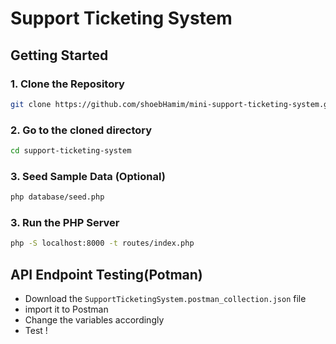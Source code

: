 # Support Ticketing System

## Getting Started

### 1. Clone the Repository
```bash
git clone https://github.com/shoebHamim/mini-support-ticketing-system.git
```

### 2. Go to the cloned directory
```bash
cd support-ticketing-system
```

### 3. Seed Sample Data (Optional)
```bash
php database/seed.php
```

### 3. Run the PHP Server
```bash
php -S localhost:8000 -t routes/index.php
```

## API Endpoint Testing(Potman)
- Download the `SupportTicketingSystem.postman_collection.json` file
- import it to Postman
- Change the variables accordingly 
- Test !

